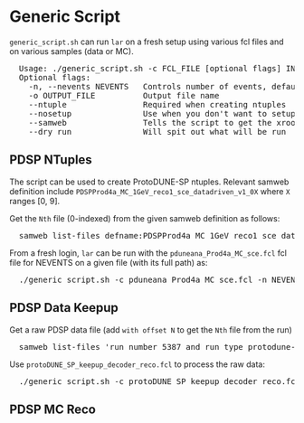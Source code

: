 # Generic Script
`generic_script.sh` can run `lar` on a fresh setup using various fcl files and on various samples (data or MC).

<pre>
  Usage: ./generic_script.sh -c FCL_FILE [optional flags] INPUT_FILE
  Optional flags:
    -n, --nevents NEVENTS   Controls number of events, default == -1 (all)
    -o OUTPUT_FILE          Output file name
    --ntuple                Required when creating ntuples
    --nosetup               Use when you don't want to setup dunesw (i.e. for testing)
    --samweb                Tells the script to get the xrootd URI from samweb
    --dry_run               Will spit out what will be run
</pre>

## PDSP NTuples
The script can be used to create ProtoDUNE-SP ntuples. Relevant samweb definition include `PDSPProd4a_MC_1GeV_reco1_sce_datadriven_v1_0X` where `X` ranges [0, 9].

Get the `Nth` file (0-indexed) from the given samweb definition as follows:
<pre>
  samweb list-files defname:PDSPProd4a_MC_1GeV_reco1_sce_datadriven_v1_00 with limit 1 with offset N
</pre>

From a fresh login, `lar` can be run with the `pduneana_Prod4a_MC_sce.fcl` fcl file for NEVENTS on a given file (with its full path) as:
<pre>
  ./generic_script.sh -c pduneana_Prod4a_MC_sce.fcl -n NEVENTS --ntuple -o OUTPUT_FILE --samweb FILE_FROM_SAM
</pre>

## PDSP Data Keepup
Get a raw PDSP data file (add `with offset N` to get the `Nth` file from the run)
<pre>
  samweb list-files 'run_number 5387 and run_type protodune-sp and data_tier raw' with limit 1
</pre>

Use `protoDUNE_SP_keepup_decoder_reco.fcl` to process the raw data:
<pre>
  ./generic_script.sh -c protoDUNE_SP_keepup_decoder_reco.fcl --samweb -n NEVENTS -o OUTPUT_FILE FILE_FROM_SAM
</pre>

## PDSP MC Reco
